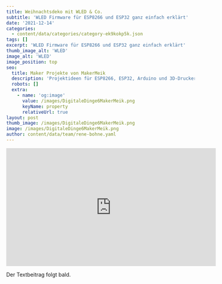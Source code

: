```yaml
---
title: Weihnachtsdeko mit WLED & Co.
subtitle: 'WLED Firmware für ESP8266 und ESP32 ganz einfach erklärt'
date: '2021-12-14'
categories:
  - content/data/categories/category-ek9kokp5k.json
tags: []
excerpt: 'WLED Firmware für ESP8266 und ESP32 ganz einfach erklärt'
thumb_image_alt: 'WLED'
image_alt: 'WLED'
image_position: top
seo:
  title: Maker Projekte von MakerMeik
  description: 'Projektideen für ESP8266, ESP32, Arduino und 3D-Drucker'
  robots: []
  extra:
    - name: 'og:image'
      value: /images/DigitaleDinge6MakerMeik.png
      keyName: property
      relativeUrl: true
layout: post
thumb_image: /images/DigitaleDinge6MakerMeik.png
image: /images/DigitaleDinge6MakerMeik.png
author: content/data/team/rene-bohne.yaml
---
```

<iframe width="560" height="315"
src="https://www.youtube.com/embed/N6uA3waC7Gg?modestbranding=1"
frameborder="0" allow="accelerometer; autoplay; encrypted-media;
gyroscope; picture-in-picture" allowfullscreen>\\\</iframe>

Der Textbeitrag folgt bald.
